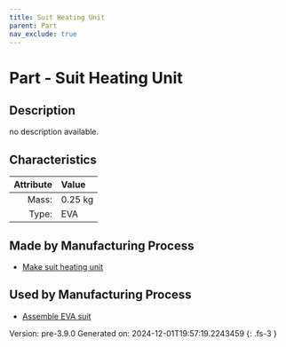```yaml
---
title: Suit Heating Unit
parent: Part
nav_exclude: true
---
```

# Part - Suit Heating Unit

## Description
no description available.

## Characteristics

| Attribute      | Value |
|--------:|:------|
|Mass:|0.25 kg|
|Type:|EVA|

## Made by Manufacturing Process

- [Make suit heating unit](../process/make-suit-heating-unit.html)

## Used by Manufacturing Process

- [Assemble EVA suit](../process/assemble-eva-suit.html)


Version: pre-3.9.0 Generated on: 2024-12-01T19:57:19.2243459
{: .fs-3 }


